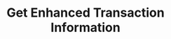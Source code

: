 ---
title: Get Enhanced Transaction Information
api:
  file: swagger (2).json
  operationId: GetEnhancedTxInformation
hidden: false
---